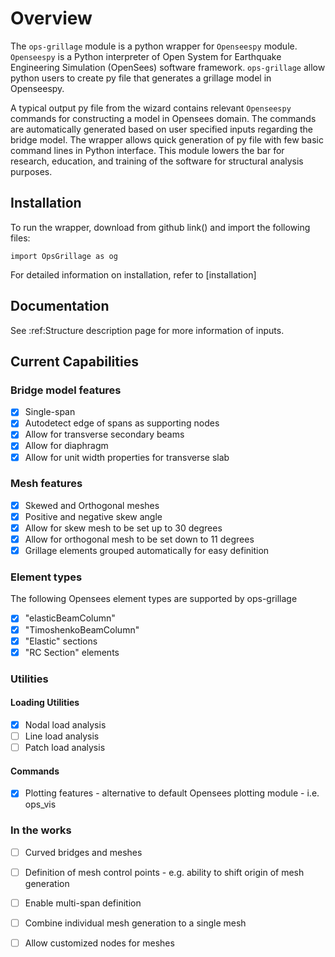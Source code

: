 # Overview

The `ops-grillage` module is a python wrapper for ```Openseespy``` module. ```Openseespy``` 
is a Python interpreter of Open System for Earthquake Engineering Simulation (OpenSees) software framework.
`ops-grillage` allow python users to create py file that generates a grillage model in Openseespy.

A typical output py file from the wizard contains relevant ```Openseespy``` commands for constructing a 
model in Opensees domain. The commands are automatically generated based on user specified inputs 
regarding the bridge model. The wrapper allows quick generation of py file with few basic command lines in Python 
interface. This module lowers the bar for research, education, and training of the software for structural
analysis purposes.

## Installation

To run the wrapper, download from github link() and import the following files:
    
    import OpsGrillage as og
    
For detailed information on installation, refer to [installation]


## Documentation

See :ref:Structure description page for more information of inputs. 

## Current Capabilities

### Bridge model features
- [x] Single-span 
- [x] Autodetect edge of spans as supporting nodes
- [x] Allow for transverse secondary beams 
- [x] Allow for diaphragm
- [x] Allow for unit width properties for transverse slab

### Mesh features
- [x] Skewed and Orthogonal meshes
- [x] Positive and negative skew angle
- [x] Allow for skew mesh to be set up to 30 degrees
- [x] Allow for orthogonal mesh to be set down to 11 degrees
- [x] Grillage elements grouped automatically for easy definition

### Element types
The following Opensees element types are supported by ops-grillage
- [x] "elasticBeamColumn"
- [x] "TimoshenkoBeamColumn"  
- [x] "Elastic" sections
- [x] "RC Section" elements

### Utilities
#### Loading Utilities
- [x] Nodal load analysis
- [ ] Line load analysis
- [ ] Patch load analysis
#### Commands 
- [x] Plotting features - alternative to default Opensees plotting module - i.e. ops_vis


### In the works
- [ ] Curved bridges and meshes
- [ ] Definition of mesh control points - e.g. ability to shift origin of mesh generation
- [ ] Enable multi-span definition 
- [ ] Combine individual mesh generation to a single mesh 
- [ ] Allow customized nodes for meshes

